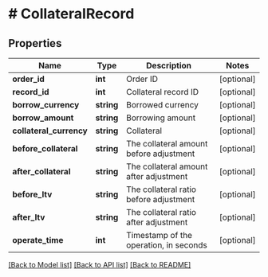 # # CollateralRecord

## Properties

Name | Type | Description | Notes
------------ | ------------- | ------------- | -------------
**order_id** | **int** | Order ID | [optional] 
**record_id** | **int** | Collateral record ID | [optional] 
**borrow_currency** | **string** | Borrowed currency | [optional] 
**borrow_amount** | **string** | Borrowing amount | [optional] 
**collateral_currency** | **string** | Collateral | [optional] 
**before_collateral** | **string** | The collateral amount before adjustment | [optional] 
**after_collateral** | **string** | The collateral amount after adjustment | [optional] 
**before_ltv** | **string** | The collateral ratio before adjustment | [optional] 
**after_ltv** | **string** | The collateral ratio after adjustment | [optional] 
**operate_time** | **int** | Timestamp of the operation, in seconds | [optional] 

[[Back to Model list]](../../README.md#documentation-for-models) [[Back to API list]](../../README.md#documentation-for-api-endpoints) [[Back to README]](../../README.md)
